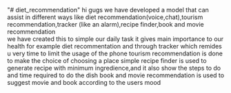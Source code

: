"# diet_recommendation" 
hi gugs we have developed a model that can assist in different ways like diet recommendation(voice,chat),tourism recommendation,tracker (like an alarm),recipe finder,book and movie recommendation    
we have created this to simple our daily task 
it gives main importance to our health for example diet recommentation and through tracker which remides u very time to limit the usage of the phone 
tourism recommendation is done to make the choice of choosing a place simple
recipe finder is used to generate recipe with minimum ingredience,and it also show the steps to do and time required to do the dish
book and movie recommendation is used to suggest movie and book according to the users mood 


